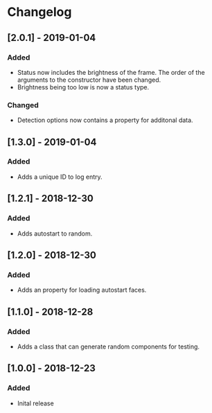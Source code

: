 # Changelog

## [2.0.1] - 2019-01-04
### Added
- Status now includes the brightness of the frame. The order of the arguments to the constructor have been changed.
- Brightness being too low is now a status type.

### Changed
- Detection options now contains a property for additonal data.

## [1.3.0] - 2019-01-04
### Added
- Adds a unique ID to log entry.

## [1.2.1] - 2018-12-30
### Added
- Adds autostart to random.

## [1.2.0] - 2018-12-30
### Added
- Adds an property for loading autostart faces.

## [1.1.0] - 2018-12-28
### Added
- Adds a class that can generate random components for testing.

## [1.0.0] - 2018-12-23
### Added
- Inital release